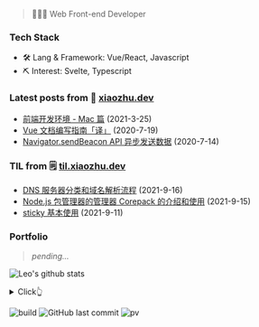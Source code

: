 > 👨🏻‍💻 Web Front-end Developer

### Tech Stack

- 🛠 Lang & Framework: Vue/React, Javascript
- ⛏ Interest: Svelte, Typescript

### Latest posts from 📝 [xiaozhu.dev](https://xiaozhu.dev)

- [前端开发环境 - Mac 篇](https://xiaozhu.dev/post/web-dev-mac-env/) (2021-3-25)
- [Vue 文档编写指南「译」](https://xiaozhu.dev/post/vue-docs-writing-guide/) (2020-7-19)
- [Navigator.sendBeacon API 异步发送数据](https://xiaozhu.dev/post/send-beacon-api/) (2020-7-14)

### TIL from 🗒 [til.xiaozhu.dev](https://til.xiaozhu.dev)

- [DNS 服务器分类和域名解析流程](https://til.xiaozhu.dev/network/dns-intro) (2021-9-16)
- [Node.js 包管理器的管理器 Corepack 的介绍和使用](https://til.xiaozhu.dev/node/corepack) (2021-9-15)
- [sticky 基本使用](https://til.xiaozhu.dev/css/position-sticky) (2021-9-11)

### Portfolio

> *pending...*

![Leo's github stats](https://github-readme-stats.vercel.app/api?username=mopig&show_icons=true&theme=dracula&hide=stars,issues)

<details>
  <summary>Click👆</summary>
  <pre>
  🤷‍♂️
  </pre>
</details>

![build](https://github.com/mopig/mopig/workflows/build/badge.svg)
![GitHub last commit](https://img.shields.io/github/last-commit/mopig/mopig)
![pv](https://pageview.vercel.app/?github_user=mopig)
